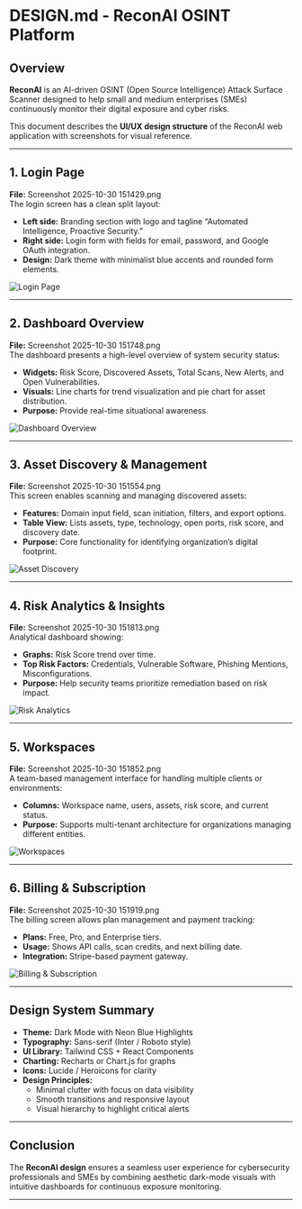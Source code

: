 
# DESIGN.md - ReconAI OSINT Platform

## Overview
**ReconAI** is an AI-driven OSINT (Open Source Intelligence) Attack Surface Scanner designed to help small and medium enterprises (SMEs) continuously monitor their digital exposure and cyber risks.

This document describes the **UI/UX design structure** of the ReconAI web application with screenshots for visual reference.

---

## 1. Login Page
**File:** Screenshot 2025-10-30 151429.png  
The login screen has a clean split layout:
- **Left side:** Branding section with logo and tagline “Automated Intelligence, Proactive Security.”  
- **Right side:** Login form with fields for email, password, and Google OAuth integration.  
- **Design:** Dark theme with minimalist blue accents and rounded form elements.

![Login Page](Screenshot%202025-10-30%20151429.png)

---

## 2. Dashboard Overview
**File:** Screenshot 2025-10-30 151748.png  
The dashboard presents a high-level overview of system security status:
- **Widgets:** Risk Score, Discovered Assets, Total Scans, New Alerts, and Open Vulnerabilities.
- **Visuals:** Line charts for trend visualization and pie chart for asset distribution.
- **Purpose:** Provide real-time situational awareness.

![Dashboard Overview](Screenshot%202025-10-30%20151748.png)

---

## 3. Asset Discovery & Management
**File:** Screenshot 2025-10-30 151554.png  
This screen enables scanning and managing discovered assets:
- **Features:** Domain input field, scan initiation, filters, and export options.
- **Table View:** Lists assets, type, technology, open ports, risk score, and discovery date.
- **Purpose:** Core functionality for identifying organization’s digital footprint.

![Asset Discovery](Screenshot%202025-10-30%20151554.png)

---

## 4. Risk Analytics & Insights
**File:** Screenshot 2025-10-30 151813.png  
Analytical dashboard showing:
- **Graphs:** Risk Score trend over time.
- **Top Risk Factors:** Credentials, Vulnerable Software, Phishing Mentions, Misconfigurations.
- **Purpose:** Help security teams prioritize remediation based on risk impact.

![Risk Analytics](Screenshot%202025-10-30%20151813.png)

---

## 5. Workspaces
**File:** Screenshot 2025-10-30 151852.png  
A team-based management interface for handling multiple clients or environments:
- **Columns:** Workspace name, users, assets, risk score, and current status.
- **Purpose:** Supports multi-tenant architecture for organizations managing different entities.

![Workspaces](Screenshot%202025-10-30%20151852.png)

---

## 6. Billing & Subscription
**File:** Screenshot 2025-10-30 151919.png  
The billing screen allows plan management and payment tracking:
- **Plans:** Free, Pro, and Enterprise tiers.
- **Usage:** Shows API calls, scan credits, and next billing date.
- **Integration:** Stripe-based payment gateway.

![Billing & Subscription](Screenshot%202025-10-30%20151919.png)

---

## Design System Summary
- **Theme:** Dark Mode with Neon Blue Highlights  
- **Typography:** Sans-serif (Inter / Roboto style)  
- **UI Library:** Tailwind CSS + React Components  
- **Charting:** Recharts or Chart.js for graphs  
- **Icons:** Lucide / Heroicons for clarity  
- **Design Principles:**
  - Minimal clutter with focus on data visibility  
  - Smooth transitions and responsive layout  
  - Visual hierarchy to highlight critical alerts  

---

## Conclusion
The **ReconAI design** ensures a seamless user experience for cybersecurity professionals and SMEs by combining aesthetic dark-mode visuals with intuitive dashboards for continuous exposure monitoring.

---
